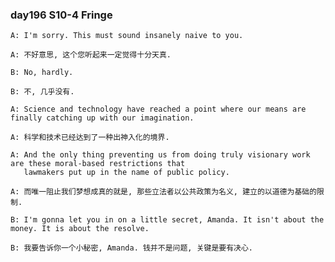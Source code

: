 ### day196 S10-4 Fringe
```buildoutcfg
A: I'm sorry. This must sound insanely naive to you.
```
```buildoutcfg
A: 不好意思, 这个您听起来一定觉得十分天真. 
```

```buildoutcfg
B: No, hardly.
```
```buildoutcfg
B: 不, 几乎没有.
```

```buildoutcfg
A: Science and technology have reached a point where our means are finally catching up with our imagination.
```
```buildoutcfg
A: 科学和技术已经达到了一种出神入化的境界.
```

```buildoutcfg
A: And the only thing preventing us from doing truly visionary work are these moral-based restrictions that
   lawmakers put up in the name of public policy.
```
```buildoutcfg
A: 而唯一阻止我们梦想成真的就是, 那些立法者以公共政策为名义, 建立的以道德为基础的限制.
```

```buildoutcfg
B: I'm gonna let you in on a little secret, Amanda. It isn't about the money. It is about the resolve.
```
```buildoutcfg
B: 我要告诉你一个小秘密, Amanda. 钱并不是问题, 关键是要有决心.
```